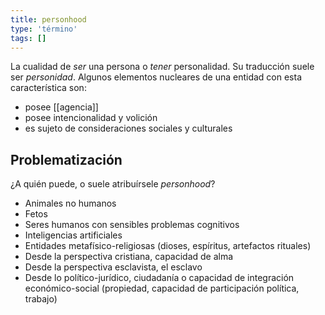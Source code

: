 ```yaml
---
title: personhood
type: 'término'
tags: []
---
```


La cualidad de *ser* una persona o *tener* personalidad. Su traducción suele ser *personidad*. Algunos elementos nucleares de una entidad con esta característica son:

- posee [[agencia]]
- posee intencionalidad y volición
- es sujeto de consideraciones sociales y culturales

## Problematización

¿A quién puede, o suele atribuírsele *personhood*?

- Animales no humanos
- Fetos
- Seres humanos con sensibles problemas cognitivos
- Inteligencias artificiales
- Entidades metafísico-religiosas (dioses, espíritus, artefactos rituales)
- Desde la perspectiva cristiana, capacidad de alma
- Desde la perspectiva esclavista, el esclavo
- Desde lo político-jurídico, ciudadanía o capacidad de integración económico-social (propiedad, capacidad de participación política, trabajo)
